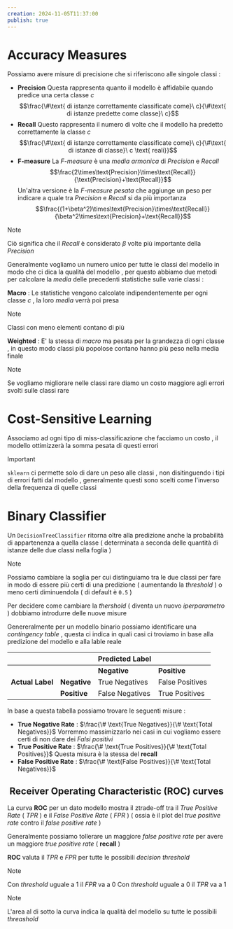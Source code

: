 ```yaml
---
creation: 2024-11-05T11:37:00
publish: true
---
```

# Accuracy Measures

Possiamo avere misure di precisione che si riferiscono alle singole classi : 

+ **Precision** 
Questa rappresenta quanto il modello è affidabile quando predice una certa classe $c$ 
$$\frac{\#\text{ di istanze correttamente classificate come}\ c}{\#\text{ di istanze predette come classe}\ c}$$
+ **Recall** 
Questo rappresenta il numero di volte che il modello ha predetto correttamente la classe $c$
$$\frac{\#\text{ di istanze correttamente classificate come}\ c}{\#\text{ di istanze di classe}\ c \text{ reali}}$$
+ **F-measure**
La *F-measure* è una *media armonica* di *Precision* e *Recall* 
$$\frac{2\times\text{Precision}\times\text{Recall}}{\text{Precision}+\text{Recall}}$$
Un'altra versione è la *F-measure pesata* che aggiunge un peso per indicare a quale tra *Precision* e *Recall* si da più importanza
$$\frac{(1+\beta^2)\times\text{Precision}\times\text{Recall}}{\beta^2\times\text{Precision}+\text{Recall}}$$
>[!note] 
>Ciò significa che il *Recall* è considerato $\beta$ volte più importante della *Precision*

Generalmente vogliamo un numero unico per tutte le classi del modello in modo che ci dica la qualità del modello , per questo abbiamo due metodi per calcolare la *media* delle precedenti statistiche sulle varie classi :

**Macro** : Le statistiche vengono calcolate indipendentemente per ogni classe $c$ , la loro *media* verrà poi presa 

>[!note] 
>Classi con meno elementi contano di più

**Weighted** :  E' la stessa di *macro* ma pesata per la grandezza di ogni classe , in questo modo classi più popolose contano hanno più peso nella media finale

>[!note] 
>Se vogliamo migliorare nelle classi rare diamo un costo maggiore agli errori svolti sulle classi rare 
# Cost-Sensitive Learning

Associamo ad ogni tipo di miss-classificazione che facciamo un costo , il modello ottimizzerà la somma pesata di questi errori

>[!important] 
>`sklearn` ci permette solo di dare un peso alle classi , non disitinguendo i tipi di errori fatti dal modello , generalmente questi sono scelti come l'inverso della frequenza di quelle classi

# Binary Classifier

Un `DecisionTreeClassifier` ritorna oltre alla predizione anche la probabilità di appartenenza a quella classe ( determinata a seconda delle quantità di istanze delle due classi nella foglia )

>[!note] 
>Possiamo cambiare la soglia per cui distinguiamo tra le due classi per fare in modo di essere più certi di una predizione ( aumentando la *threshold* ) o meno certi diminuendola ( di default è `0.5` )

Per decidere come cambiare la *thershold* ( diventa un nuovo *iperparametro* ) dobbiamo introdurre delle nuove misure

Genereralmente per un modello binario possiamo identificare una *contingency table* , questa ci indica in quali casi ci troviamo in base alla predizione del modello e alla lable reale 

|                  |              | Predicted Label |                 |
| ---------------- | ------------ | --------------- | --------------- |
|                  |              | **Negative**    | **Positive**    |
| **Actual Label** | **Negative** | True Negatives  | False Positives |
|                  | **Positive** | False Negatives | True Positives  |
In base a questa tabella possiamo trovare le seguenti misure :

+ **True Negative Rate** : $\frac{\# \text{True Negatives}}{\# \text{Total Negatives}}$ 
	Vorremmo massimizzarlo nei casi in cui vogliamo essere certi di non dare dei *Falsi positivi*
+ **True Positive Rate** : $\frac{\# \text{True Positives}}{\# \text{Total Positives}}$
	Questa misura è la stessa del **recall** 
+ **False Positive Rate** : $\frac{\# \text{False Positives}}{\# \text{Total Negatives}}$

##  Receiver Operating Characteristic (ROC) curves

La curva **ROC** per un dato modello mostra il ztrade-off tra il *True Positive Rate* ( *TPR* ) e il *False Positive Rate* ( *FPR* ) ( ossia è il plot del *true positive rate* contro il *false positive rate* )

Generalmente possiamo tollerare un maggiore *false positive rate* per avere un maggiore *true positive rate* ( **recall** )

**ROC** valuta il *TPR* e *FPR* per tutte le possibili *decision threshold* 

>[!note] 
>Con *threshold* uguale a $1$ il *FPR* va a $0$
>Con *threshold* uguale a $0$ il *TPR* va a $1$

>[!note] 
>L'area al di sotto la curva indica la qualità del modello su tutte le possibili *threashold*

